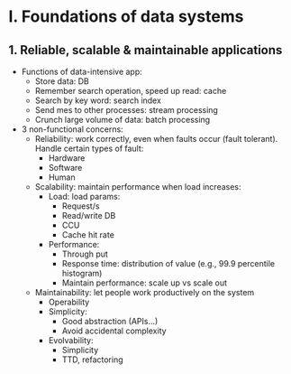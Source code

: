 # I.	Foundations of data systems
## 1. Reliable, scalable & maintainable applications
- Functions of data-intensive app:
  - Store data: DB
  - Remember search operation, speed up read: cache
  - Search by key word: search index
  - Send mes to other processes: stream processing
  - Crunch large volume of data: batch processing
- 3 non-functional concerns:
  - Reliability: work correctly, even when faults occur (fault tolerant). Handle certain types of fault:
    - Hardware
    - Software
    - Human
  - Scalability: maintain performance when load increases:
    - Load: load params:
      - Request/s
      - Read/write DB
      - CCU
      - Cache hit rate
    - Performance:
      - Through put
      - Response time: distribution of value (e.g., 99.9 percentile histogram)
      - Maintain performance: scale up vs scale out
  - Maintainability: let people work productively on the system
    - Operability
    - Simplicity:
      - Good abstraction (APIs…)
      - Avoid accidental complexity
    - Evolvability:
      - Simplicity
      - TTD, refactoring
